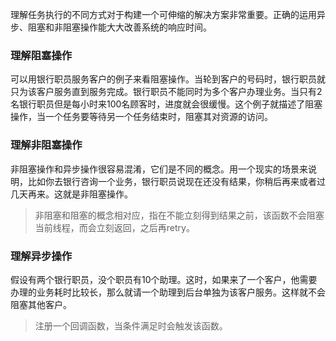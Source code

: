 理解任务执行的不同方式对于构建一个可伸缩的解决方案非常重要。正确的运用异步、阻塞和非阻塞操作能大大改善系统的响应时间。

### 理解阻塞操作

可以用银行职员服务客户的例子来看阻塞操作。当轮到客户的号码时，银行职员就只为该客户服务直到服务完成。银行职员不能同时为多个客户办理业务。当只有2名银行职员但是每小时来100名顾客时，进度就会很缓慢。这个例子就描述了阻塞操作，当一个任务要等待另一个任务结束时，阻塞其对资源的访问。

### 理解非阻塞操作

非阻塞操作和异步操作很容易混淆，它们是不同的概念。用一个现实的场景来说明，比如你去银行咨询一个业务，银行职员说现在还没有结果，你稍后再来或者过几天再来。这就是非阻塞操作。

> 非阻塞和阻塞的概念相对应，指在不能立刻得到结果之前，该函数不会阻塞当前线程，而会立刻返回，之后再retry。


### 理解异步操作

假设有两个银行职员，没个职员有10个助理。这时，如果来了一个客户，他需要办理的业务耗时比较长，那么就请一个助理到后台单独为该客户服务。这样就不会阻塞其他客户。

> 注册一个回调函数，当条件满足时会触发该函数。
